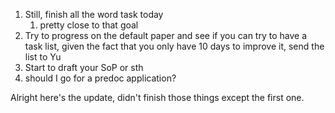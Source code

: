 1. Still, finish all the word task today
	1. pretty close to that goal
2. Try to progress on the default paper and see if you can try to have a task list, given the fact that you only have 10 days to improve it, send the list to Yu
3. Start to draft your SoP or sth
4. should I go for a predoc application?

Alright here's the update, didn't finish those things except the first one.

